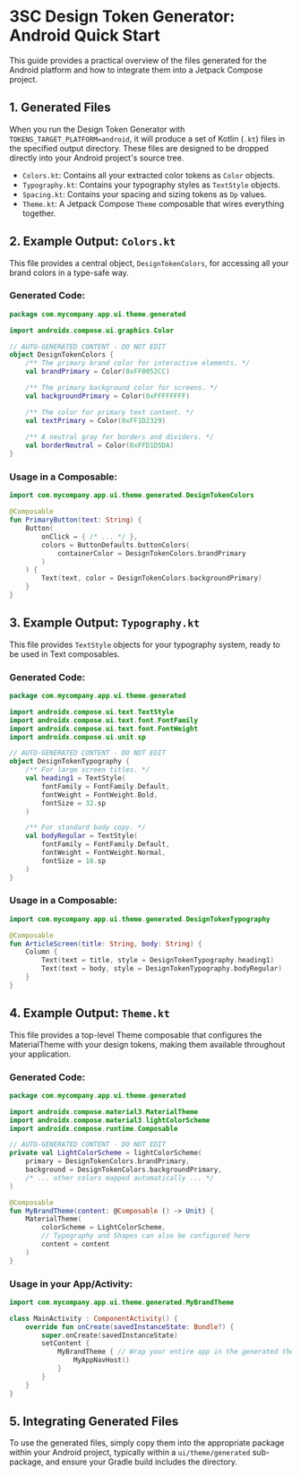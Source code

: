 ﻿# 3SC Design Token Generator: Android Quick Start

This guide provides a practical overview of the files generated for the Android platform and how to integrate them into a Jetpack Compose project.

## 1. Generated Files

When you run the Design Token Generator with `TOKENS_TARGET_PLATFORM=android`, it will produce a set of Kotlin (`.kt`) files in the specified output directory. These files are designed to be dropped directly into your Android project's source tree.

- `Colors.kt`: Contains all your extracted color tokens as `Color` objects.
- `Typography.kt`: Contains your typography styles as `TextStyle` objects.
- `Spacing.kt`: Contains your spacing and sizing tokens as `Dp` values.
- `Theme.kt`: A Jetpack Compose `Theme` composable that wires everything together.

## 2. Example Output: `Colors.kt`

This file provides a central object, `DesignTokenColors`, for accessing all your brand colors in a type-safe way.

### Generated Code:

```kotlin
package com.mycompany.app.ui.theme.generated

import androidx.compose.ui.graphics.Color

// AUTO-GENERATED CONTENT - DO NOT EDIT
object DesignTokenColors {
    /** The primary brand color for interactive elements. */
    val brandPrimary = Color(0xFF0052CC)

    /** The primary background color for screens. */
    val backgroundPrimary = Color(0xFFFFFFFF)

    /** The color for primary text content. */
    val textPrimary = Color(0xFF1D2329)
    
    /** A neutral gray for borders and dividers. */
    val borderNeutral = Color(0xFFD1D5DA)
}
```

### Usage in a Composable:

```kotlin
import com.mycompany.app.ui.theme.generated.DesignTokenColors

@Composable
fun PrimaryButton(text: String) {
    Button(
        onClick = { /* ... */ },
        colors = ButtonDefaults.buttonColors(
            containerColor = DesignTokenColors.brandPrimary
        )
    ) {
        Text(text, color = DesignTokenColors.backgroundPrimary)
    }
}
```

## 3. Example Output: `Typography.kt`

This file provides `TextStyle` objects for your typography system, ready to be used in Text composables.

### Generated Code:

```kotlin
package com.mycompany.app.ui.theme.generated

import androidx.compose.ui.text.TextStyle
import androidx.compose.ui.text.font.FontFamily
import androidx.compose.ui.text.font.FontWeight
import androidx.compose.ui.unit.sp

// AUTO-GENERATED CONTENT - DO NOT EDIT
object DesignTokenTypography {
    /** For large screen titles. */
    val heading1 = TextStyle(
        fontFamily = FontFamily.Default,
        fontWeight = FontWeight.Bold,
        fontSize = 32.sp
    )

    /** For standard body copy. */
    val bodyRegular = TextStyle(
        fontFamily = FontFamily.Default,
        fontWeight = FontWeight.Normal,
        fontSize = 16.sp
    )
}
```

### Usage in a Composable:

```kotlin
import com.mycompany.app.ui.theme.generated.DesignTokenTypography

@Composable
fun ArticleScreen(title: String, body: String) {
    Column {
        Text(text = title, style = DesignTokenTypography.heading1)
        Text(text = body, style = DesignTokenTypography.bodyRegular)
    }
}
```

## 4. Example Output: `Theme.kt`

This file provides a top-level Theme composable that configures the MaterialTheme with your design tokens, making them available throughout your application.

### Generated Code:

```kotlin
package com.mycompany.app.ui.theme.generated

import androidx.compose.material3.MaterialTheme
import androidx.compose.material3.lightColorScheme
import androidx.compose.runtime.Composable

// AUTO-GENERATED CONTENT - DO NOT EDIT
private val LightColorScheme = lightColorScheme(
    primary = DesignTokenColors.brandPrimary,
    background = DesignTokenColors.backgroundPrimary,
    /* ... other colors mapped automatically ... */
)

@Composable
fun MyBrandTheme(content: @Composable () -> Unit) {
    MaterialTheme(
        colorScheme = LightColorScheme,
        // Typography and Shapes can also be configured here
        content = content
    )
}
```

### Usage in your App/Activity:

```kotlin
import com.mycompany.app.ui.theme.generated.MyBrandTheme

class MainActivity : ComponentActivity() {
    override fun onCreate(savedInstanceState: Bundle?) {
        super.onCreate(savedInstanceState)
        setContent {
            MyBrandTheme { // Wrap your entire app in the generated theme
                MyAppNavHost()
            }
        }
    }
}
```

## 5. Integrating Generated Files

To use the generated files, simply copy them into the appropriate package within your Android project, typically within a `ui/theme/generated` sub-package, and ensure your Gradle build includes the directory.